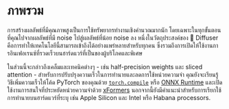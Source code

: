 <!--Copyright 2023 The HuggingFace Team. All rights reserved.

Licensed under the Apache License, Version 2.0 (the "License"); you may not use this file except in compliance with
the License. You may obtain a copy of the License at

http://www.apache.org/licenses/LICENSE-2.0

Unless required by applicable law or agreed to in writing, software distributed under the License is distributed on
an "AS IS" BASIS, WITHOUT WARRANTIES OR CONDITIONS OF ANY KIND, either express or implied. See the License for the
specific language governing permissions and limitations under the License.
-->

# ภาพรวม

การสร้างผลลัพธ์ที่มีคุณภาพสูงเป็นการใช้ทรัพยากรทำงานเชิงคำนวณมากนัก โดยเฉพาะในทุกขั้นตอนที่คุณไปจากผลลัพธ์ที่มี noise ไปสู่ผลลัพธ์ที่น้อย noise ลง หนึ่งในวัตถุประสงค์ของ 🤗 Diffuser คือการทำให้เทคโนโลยีนี้สามารถเข้าถึงได้อย่างแพร่หลายสำหรับทุกคน ซึ่งรวมถึงการเปิดให้ใช้งานการอินเฟอเรนซ์ที่รวดเร็วบนฮาร์ดแวร์ที่เป็นของผู้บริโภคและพิเศษ

ในส่วนนี้จะกล่าวถึงเคล็มและเทคนิคต่างๆ - เช่น half-precision weights และ sliced attention - สำหรับการปรับปรุงความเร็วในการทำนายและลดการใช้หน่วยความจำ คุณยังจะเรียนรู้วิธีเพิ่มความเร็วให้โค้ด PyTorch ของคุณด้วย [`torch.compile`](https://pytorch.org/tutorials/intermediate/torch_compile_tutorial.html) หรือ [ONNX Runtime](https://onnxruntime.ai/docs/) และเปิดใช้งานการสนใจที่ประหยัดหน่วยความจำด้วย [xFormers](https://facebookresearch.github.io/xformers/) นอกจากนี้ยังมีคำแนะนำสำหรับการเรียกใช้การทำนายบนฮาร์ดแวร์ที่ระบุ เช่น Apple Silicon และ Intel หรือ Habana processors.